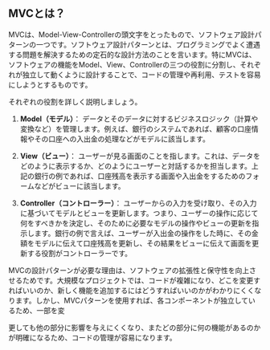 ## MVCとは？
MVCは、Model-View-Controllerの頭文字をとったもので、ソフトウェア設計パターンの一つです。ソフトウェア設計パターンとは、プログラミングでよく遭遇する問題を解決するための定石的な設計方法のことを言います。特にMVCは、ソフトウェアの機能をModel、View、Controllerの三つの役割に分割し、それぞれが独立して動くように設計することで、コードの管理や再利用、テストを容易にしようとするものです。

それぞれの役割を詳しく説明しましょう。

1. **Model（モデル）**： データとそのデータに対するビジネスロジック（計算や変換など）を管理します。例えば、銀行のシステムであれば、顧客の口座情報やその口座への入出金の処理などがモデルに該当します。

2. **View（ビュー）**： ユーザーが見る画面のことを指します。これは、データをどのように表示するか、どのようにユーザーと対話するかを担当します。上記の銀行の例であれば、口座残高を表示する画面や入出金をするためのフォームなどがビューに該当します。

3. **Controller（コントローラー）**： ユーザーからの入力を受け取り、その入力に基づいてモデルとビューを更新します。つまり、ユーザーの操作に応じて何をすべきかを決定し、そのために必要なモデルの操作やビューの更新を指示します。銀行の例で言えば、ユーザーが入出金の操作をした時に、その金額をモデルに伝えて口座残高を更新し、その結果をビューに伝えて画面を更新する役割がコントローラーです。

MVCの設計パターンが必要な理由は、ソフトウェアの拡張性と保守性を向上させるためです。大規模なプロジェクトでは、コードが複雑になり、どこを変更すればいいのか、新しく機能を追加するにはどうすればいいのかがわかりにくくなります。しかし、MVCパターンを使用すれば、各コンポーネントが独立しているため、一部を変

更しても他の部分に影響を与えにくくなり、またどの部分に何の機能があるのかが明確になるため、コードの管理が容易になります。

